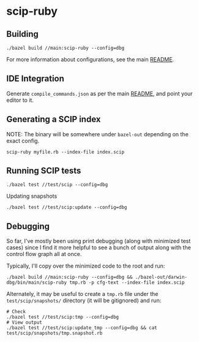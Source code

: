 # scip-ruby

## Building

```
./bazel build //main:scip-ruby --config=dbg
```

For more information about configurations, see the main [README](./README.md).

## IDE Integration

Generate `compile_commands.json` as per the main [README](./README.md),
and point your editor to it.

## Generating a SCIP index

NOTE: The binary will be somewhere under `bazel-out` depending on the exact config.

```
scip-ruby myfile.rb --index-file index.scip
```

## Running SCIP tests

```
./bazel test //test/scip --config=dbg
```

Updating snapshots

```
./bazel test //test/scip:update --config=dbg
```

## Debugging

So far, I've mostly been using print debugging
(along with minimized test cases)
since I find it more helpful to see a bunch of output
along with the control flow graph all at once.

Typically, I'll copy over the minimized code
to the root and run:

```
./bazel build //main:scip-ruby --config=dbg && ./bazel-out/darwin-dbg/bin/main/scip-ruby tmp.rb -p cfg-text --index-file index.scip
```

Alternately, it may be useful to create a `tmp.rb`
file under the `test/scip/snapshots/` directory
(it will be gitignored) and run:

```
# Check
./bazel test //test/scip:tmp --config=dbg
# View output
./bazel test //test/scip:update_tmp --config=dbg && cat test/scip/snapshots/tmp.snapshot.rb
```
